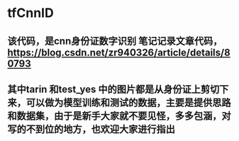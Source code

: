 # tfCnnID
## 该代码，是cnn身份证数字识别 笔记记录文章代码，https://blog.csdn.net/zr940326/article/details/80793
## 其中tarin 和test_yes 中的图片都是从身份证上剪切下来，可以做为模型训练和测试的数据，主要是提供思路和数据集，由于是新手大家就不要见怪，多多包涵，对写的不到位的地方，也欢迎大家进行指出
